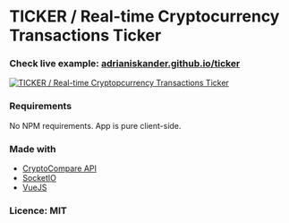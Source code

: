<h1>TICKER / Real-time Cryptocurrency Transactions Ticker</h1>

<h3>Check live example: <a href="https://adrianiskander.github.io/ticker">adrianiskander.github.io/ticker</a></h3>

<a href="https://adrianiskander.github.io/ticker" title="Check live example">
  <img src="https://static.unicogent.com/ticker/assets/img/ticker-front.png" style="display: block;" alt="TICKER / Real-time Cryptopcurrency Transactions Ticker" />
</a>

<h3>Requirements</h3>
<p>No NPM requirements. App is pure client-side.</p>

<h3>Made with</h3>
<ul>
  <li><a href="https://min-api.cryptocompare.com">CryptoCompare API</a></li>
  <li><a href="https://socket.io/">SocketIO</a></li>
  <li><a href="https://vuejs.org/">VueJS</a></li>
</ul>

<h3>Licence: MIT</h3>
